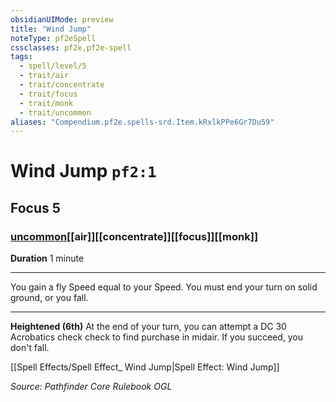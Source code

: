 ```yaml
---
obsidianUIMode: preview
title: "Wind Jump"
noteType: pf2eSpell
cssclasses: pf2e,pf2e-spell
tags:
  - spell/level/5
  - trait/air
  - trait/concentrate
  - trait/focus
  - trait/monk
  - trait/uncommon
aliases: "Compendium.pf2e.spells-srd.Item.kRxlkPPe6Gr7Du59" 
---
```

# Wind Jump  `pf2:1`  
## Focus 5
### [uncommon](uncommon "Uncommon Rarity Trait")[[air]][[concentrate]][[focus]][[monk]]

**Duration** 1 minute
* * * 
You gain a fly Speed equal to your Speed. You must end your turn on solid ground, or you fall.

* * *

**Heightened (6th)** At the end of your turn, you can attempt a DC 30 Acrobatics check check to find purchase in midair. If you succeed, you don't fall.

[[Spell Effects/Spell Effect_ Wind Jump|Spell Effect: Wind Jump]]

*Source: Pathfinder Core Rulebook*
*OGL*